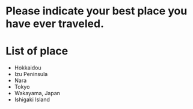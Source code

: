 # Please indicate your best place you have ever traveled.

# List of place
- Hokkaidou
- Izu Peninsula
- Nara
- Tokyo
- Wakayama, Japan
- Ishigaki Island

